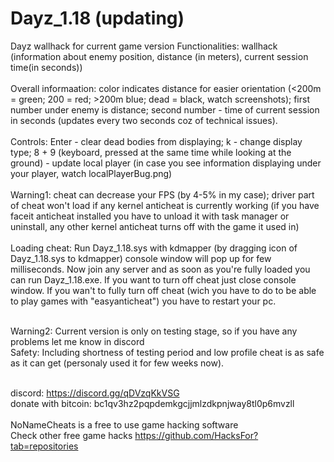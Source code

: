 # Dayz_1.18 (updating)
Dayz wallhack for current game version
Functionalities: wallhack (information about enemy position, distance (in meters), current session time(in seconds))<br /><br />
Overall informaation: color indicates distance for easier orientation (<200m = green; 200 = red; >200m blue; dead = black, watch screenshots); first number under enemy is distance; second number - time of current session in seconds (updates every two seconds coz of technical issues).<br /><br />
Controls: Enter - clear dead bodies from displaying; k - change display type; 8 + 9 (keyboard, pressed at the same time while looking at the ground) - update local player (in case you see information displaying under your player, watch localPlayerBug.png)<br /><br />
Warning1: cheat can decrease your FPS (by 4-5% in my case); driver part of cheat won't load if any kernel anticheat is currently working (if you have faceit anticheat installed you have to unload it with task manager or uninstall, any other kernel anticheat turns off with the game it used in)<br /><br />
Loading cheat: Run Dayz_1.18.sys with kdmapper (by dragging icon of Dayz_1.18.sys to kdmapper) console window will pop up for few milliseconds. Now join any server and as soon as you're fully loaded you can run Dayz_1.18.exe. If you want to turn off cheat just close console window. If you wan't to fully turn off cheat (wich you have to do to be able to play games with "easyanticheat") you have to restart your pc.<br /><br />

Warning2: Current version is only on testing stage, so if you have any problems let me know in discord<br />
Safety: Including shortness of testing period and low profile cheat is as safe as it can get (personaly used it for few weeks now).<br /><br />

discord: https://discord.gg/qDVzqKkVSG<br />
donate with bitcoin: bc1qv3hz2pqpdemkgcjjmlzdkpnjway8tl0p6mvzll<br /><br />
NoNameCheats is a free to use game hacking software<br />
Check other free game hacks https://github.com/HacksFor?tab=repositories<br />

